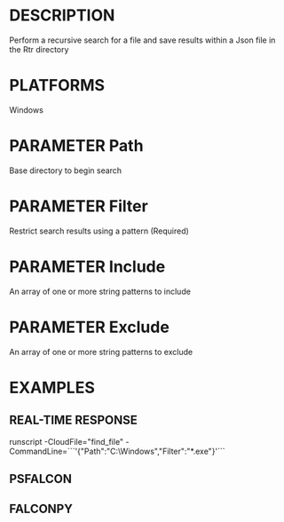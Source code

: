 # DESCRIPTION
Perform a recursive search for a file and save results within a Json file in the Rtr directory

# PLATFORMS
Windows

# PARAMETER Path
Base directory to begin search

# PARAMETER Filter
Restrict search results using a pattern (Required)

# PARAMETER Include
An array of one or more string patterns to include

# PARAMETER Exclude
An array of one or more string patterns to exclude

# EXAMPLES

## REAL-TIME RESPONSE
runscript -CloudFile="find_file" -CommandLine=\`\`\`'{"Path":"C:\\Windows","Filter":"*.exe"}'\`\`\`

## PSFALCON

## FALCONPY
